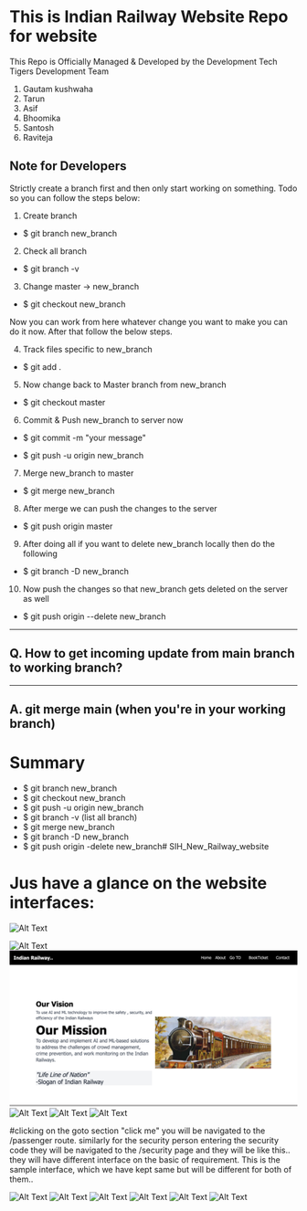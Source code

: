 # This is Indian Railway Website  Repo for website

This Repo is Officially Managed & Developed by the Development Tech Tigers Development Team
1. Gautam kushwaha
2. Tarun
3. Asif
4. Bhoomika
5. Santosh
6. Raviteja


## Note for Developers

Strictly create a branch first and then only start working on something.
Todo so you can follow the steps below:

1. Create branch

- $ git branch new_branch

2. Check all branch

- $ git branch -v

3. Change master -> new_branch

- $ git checkout new_branch

Now you can work from here whatever change you want to make you can do it now. After that follow the below steps.

4. Track files specific to new_branch

- $ git add .

5. Now change back to Master branch from new_branch

- $ git checkout master

6. Commit & Push new_branch to server now

- $ git commit -m "your message"

- $ git push -u origin new_branch

7. Merge new_branch to master

- $ git merge new_branch

8. After merge we can push the changes to the server

- $ git push origin master

9. After doing all if you want to delete new_branch locally then do the following

- $ git branch -D new_branch

10. Now push the changes so that new_branch gets deleted on the server as well

- $ git push origin --delete new_branch


--------------------------------------------------------------------
Q. How to get incoming update from main branch to working branch?
--------------------------------------------------------------------

--------------------------------------------------------------------
A. git merge main (when you're in your working branch)
--------------------------------------------------------------------


# Summary

- $ git branch new_branch
- $ git checkout new_branch
- $ git push -u origin new_branch
- $ git branch -v (list all branch)
- $ git merge new_branch
- $ git branch -D new_branch
- $ git push origin -delete new_branch# SIH_New_Railway_website

# Jus have a glance on the website interfaces:
![Alt Text](https://github.com/gautamkushwaha/Gautam_images/commit/616e76b8f09e98b674ab0a6741574d972c863089#diff-9461eefa9b19f0a23b166f412d5d0825ea819237eca6f034e2b7bde43aa2b246)

![Alt Text](https://encrypted-tbn0.gstatic.com/images?q=tbn:ANd9GcQ4Gv5Nv7EJx8ciqOXEwQ_ZXWKEYViziWRg-Q&usqp=CAU)
![Alt Text](./public/BrowserImage/1.png)
![Alt Text](./BrowserImage/2.png)
![Alt Text](./BrowserImage/3.png)
![Alt Text](./BrowserImage/4.png)

#clicking on the goto section "click me"  you will be navigated to the /passenger route. similarly for the security person entering the security code they will be navigated to the /security page and they will be like this.. they will have different interface on the basic of requirement. This is the sample interface, which we have kept same but will be different for both of them..

![Alt Text](./BrowserImage/5.png)
![Alt Text](./BrowserImage/1.png)
![Alt Text](./BrowserImage/1.png)
![Alt Text](./BrowserImage/1.png)
![Alt Text](./BrowserImage/1.png)
![Alt Text](./BrowserImage/1.png)